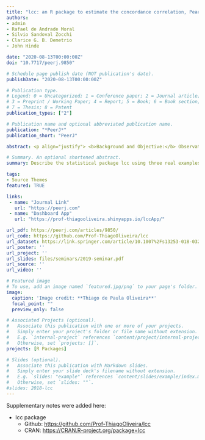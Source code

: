 ```yaml
---
title: "lcc: an R package to estimate the concordance correlation, Pearson correlation, and accuracy over time"
authors:
- admin
- Rafael de Andrade Moral
- Silvio Sandoval Zocchi
- Clarice G. B. Demetrio
- John Hinde

date: "2020-08-13T00:00:00Z"
doi: "10.7717/peerj.9850"

# Schedule page publish date (NOT publication's date).
publishDate: "2020-08-13T00:00:00Z"

# Publication type.
# Legend: 0 = Uncategorized; 1 = Conference paper; 2 = Journal article;
# 3 = Preprint / Working Paper; 4 = Report; 5 = Book; 6 = Book section;
# 7 = Thesis; 8 = Patent
publication_types: ["2"]

# Publication name and optional abbreviated publication name.
publication: "*PeerJ*"
publication_short: "PeerJ"

abstract: <p align="justify"> <b>Background and Objective:</b> Observational studies and experiments in medicine, pharmacology, and agronomy are often concerned with assessing whether different methods or raters produce similar values over the time when measuring a quantitative variable. This paper aims to describe the statistical package lcc, for are, that can be used to estimate the extent of agreement between two (or more) methods over the time, and illustrate the developed methodology using three real examples. <br> <br> <b>Methods:</b> The longitudinal concordance correlation, longitudinal Pearson correlation, and longitudinal accuracy functions can be estimated based on ﬁxed effects and variance components of the mixed-effects regression model. Inference is made through bootstrap conﬁdence intervals and diagnostic can be done via plots, and statistical tests. <br> <br> <b>Results:</b> The main features of the package are estimation and inference about the extent of agreement using numerical and graphical summaries. Moreover, our approach accommodates both balanced and unbalanced experimental designs or observational studies, and allows for different within-group error structures, while allowing for the inclusion of covariates in the linear predictor to control systematic variations in the response. All examples show that our methodology is ﬂexible and can be applied to many different data types. <br> <br> <b>Conclusions:</b> The lcc package, available on the CRAN repository, proved to be a useful tool to describe the agreement between two or more methods over time, allowing the detection of changes in the extent of agreement. The inclusion of different structures for the variance-covariance matrices of random effects and residuals makes the package ﬂexible for working with different types of databases. </p>

# Summary. An optional shortened abstract.
summary: Describe the statistical package lcc using three real examples. Accepedted for publication.

tags:
- Source Themes
featured: TRUE

links:
 - name: "Journal Link"
   url: "https://peerj.com"
 - name: "Dashboard App"
   url: "https://prof-thiagooliveira.shinyapps.io/lccApp/"

url_pdf: https://peerj.com/articles/9850/
url_code: https://github.com/Prof-ThiagoOliveira/lcc
url_dataset: https://link.springer.com/article/10.1007%2Fs13253-018-0321-1
url_poster: ''
url_project: ''
url_slides: files/seminars/2019-seminar.pdf
url_source: ''
url_video: ''

# Featured image
# To use, add an image named `featured.jpg/png` to your page's folder. 
image:
  caption: 'Image credit: **Thiago de Paula Oliveira**'
  focal_point: ""
  preview_only: false

# Associated Projects (optional).
#   Associate this publication with one or more of your projects.
#   Simply enter your project's folder or file name without extension.
#   E.g. `internal-project` references `content/project/internal-project/index.md`.
#   Otherwise, set `projects: []`.
projects: [R Packages]

# Slides (optional).
#   Associate this publication with Markdown slides.
#   Simply enter your slide deck's filename without extension.
#   E.g. `slides: "example"` references `content/slides/example/index.md`.
#   Otherwise, set `slides: ""`.
#slides: 2018-lcc
---
```


Supplementary notes were added here:

* lcc package
    * Github: https://github.com/Prof-ThiagoOliveira/lcc
    * CRAN: https://CRAN.R-project.org/package=lcc
